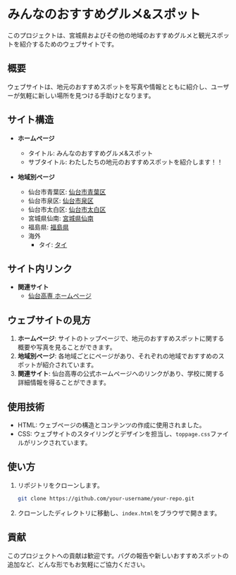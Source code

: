 # みんなのおすすめグルメ&スポット

このプロジェクトは、宮城県およびその他の地域のおすすめグルメと観光スポットを紹介するためのウェブサイトです。

## 概要

ウェブサイトは、地元のおすすめスポットを写真や情報とともに紹介し、ユーザーが気軽に新しい場所を見つける手助けとなります。

## サイト構造

- **ホームページ**
  - タイトル: みんなのおすすめグルメ&スポット
  - サブタイトル: わたしたちの地元のおすすめスポットを紹介します！！

- **地域別ページ**
  - 仙台市青葉区: [仙台市青葉区](../aoba.html)
  - 仙台市泉区: [仙台市泉区](izumi.html)
  - 仙台市太白区: [仙台市太白区](taihaku.html)
  - 宮城県仙南: [宮城県仙南](sennan.html)
  - 福島県: [福島県](fukushima.html)
  - 海外
    - タイ: [タイ](thai.html)

## サイト内リンク

- **関連サイト**
  - [仙台高専 ホームページ](https://www.sendai-nct.ac.jp/)

## ウェブサイトの見方

1. **ホームページ**: サイトのトップページで、地元のおすすめスポットに関する概要や写真を見ることができます。
2. **地域別ページ**: 各地域ごとにページがあり、それぞれの地域でおすすめのスポットが紹介されています。
3. **関連サイト**: 仙台高専の公式ホームページへのリンクがあり、学校に関する詳細情報を得ることができます。

## 使用技術

- HTML: ウェブページの構造とコンテンツの作成に使用されました。
- CSS: ウェブサイトのスタイリングとデザインを担当し、`toppage.css`ファイルがリンクされています。

## 使い方

1. リポジトリをクローンします。
   ```bash
   git clone https://github.com/your-username/your-repo.git
   ```

2. クローンしたディレクトリに移動し、`index.html`をブラウザで開きます。

## 貢献

このプロジェクトへの貢献は歓迎です。バグの報告や新しいおすすめスポットの追加など、どんな形でもお気軽にご協力ください。
